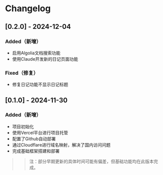 # Changelog
## [0.2.0] - 2024-12-04

### Added（新增）
- 启用Algolia文档搜索功能
- 使用Claude开发新的日记页面功能
### Fixed（修复）
- 修复日记功能不显示日记标题

## [0.1.0] - 2024-11-30

### Added（新增）
- 项目初始化
- 使用Vercel平台进行项目托管
- 配置了Github自动部署
- 通过Cloudflare进行域名映射，解决了国内访问问题
- 完成基础框架搭建和部署

>>注：部分早期更新的具体时间可能有偏差，但基础功能均在此版本完成。